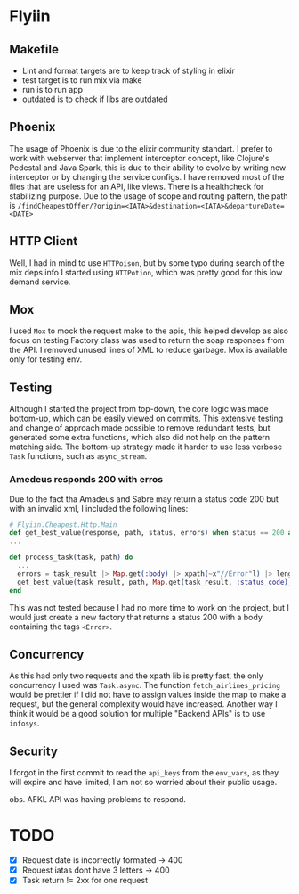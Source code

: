 # Flyiin

## Makefile
- Lint and format targets are to keep track of styling in elixir
- test target is to run mix via make
- run is to run app
- outdated is to check if libs are outdated

## Phoenix
The usage of Phoenix is due to the elixir community standart. I prefer to work with webserver that implement interceptor concept, like Clojure's Pedestal and Java Spark, this is due to their  ability to evolve by writing new interceptor or by changing the service configs. I have removed most of the files that are useless for an API, like views. There is a healthcheck for stabilizing purpose. Due to the usage of scope and routing pattern, the path is `/findCheapestOffer/?origin=<IATA>&destination=<IATA>&departureDate=<DATE>`

## HTTP Client
Well, I had in mind to use `HTTPoison`, but by some typo during search of the mix deps info I started using `HTTPotion`, which was pretty good for this low demand service.

## Mox
I used `Mox` to mock the request make to the apis, this helped develop as also focus on testing
Factory class was used to return the soap responses from the API. I removed unused lines of XML to reduce garbage.
Mox is available only for testing env.

## Testing
Although I started the project from top-down, the core logic was made bottom-up, which can be easily viewed on commits. This extensive testing and change of approach made possible to remove redundant tests, but generated some extra functions, which also did not help on the pattern matching side. The bottom-up strategy made it harder to use less verbose `Task` functions, such as `async_stream`.

### Amedeus responds 200 with erros
Due to the fact tha Amadeus and Sabre may return a status code 200 but with an invalid xml, I included the following lines:
```ex
# Flyiin.Cheapest.Http.Main
def get_best_value(response, path, status, errors) when status == 200 and errors < 1 do
...

def process_task(task, path) do
  ...
  errors = task_result |> Map.get(:body) |> xpath(~x"//Error"l) |> length
  get_best_value(task_result, path, Map.get(task_result, :status_code), errors)
end
```
This was not tested because I had no more time to work on the project, but I would just create a new factory that returns a status 200 with a body containing the tags `<Error>`. 

## Concurrency
As this had only two requests and the xpath lib is pretty fast, the only concurrency I used was `Task.async`. The function `fetch_airlines_pricing` would be prettier if I did not have to assign values inside the map to make a request, but the general complexity would have increased. Another way I think it would be a good solution for multiple "Backend APIs" is to use `infosys`.

## Security
I forgot in the first commit to read the `api_keys` from the `env_vars`, as they will expire and have limited, I am not so worried about their public usage.

obs. AFKL API was having problems to respond.

# TODO
- [x] Request date is incorrectly formated -> 400
- [x] Request iatas dont have 3 letters -> 400
- [x] Task return != 2xx for one request
